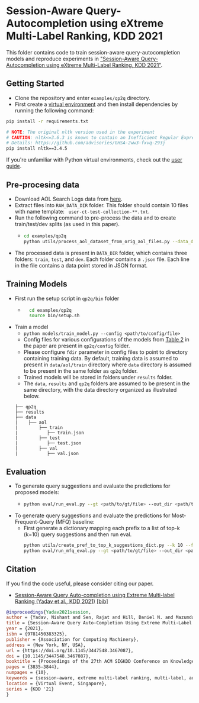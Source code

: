 # Session-Aware Query-Autocompletion using eXtreme Multi-Label Ranking, KDD 2021 

This folder contains code to train session-aware query-autocompletion models and reproduce experiments 
in ["Session-Aware Query-Autocompletion using eXtreme Multi-Label Ranking, KDD 2021"](https://arxiv.org/abs/2012.07654).

## Getting Started
* Clone the repository and enter `examples/qp2q` directory. 
* First create a [virtual environment](https://docs.python.org/3/library/venv.html) and then install dependencies 
by running the following command:
```bash 
pip install -r requirements.txt  

# NOTE: The original nltk version used in the experiment
# CAUTION: nltk<=3.6.3 is known to contain an Inefficient Regular Expression and is vulnerable to regular expression denial of service attacks
# Details: https://github.com/advisories/GHSA-2ww3-fxvq-293j
pip install nltk==3.4.5
```
If you're unfamiliar with Python virtual environments, check out the 
[user guide](https://packaging.python.org/guides/installing-using-pip-and-virtual-environments/).

## Pre-procesing data
* Download AOL Search Logs data from [here](http://www.cim.mcgill.ca/~dudek/206/Logs/AOL-user-ct-collection/).
* Extract files into `RAW_DATA_DIR` folder. This folder should contain 10 files with name template: ` user-ct-test-collection-**.txt`.
* Run the following command to pre-process the data and to create train/test/dev splits (as used in this paper).
    - ```bash 
      cd examples/qp2q 
      python utils/process_aol_dataset_from_orig_aol_files.py --data_dir <RAW_DATA_DIR> --out_dir <DATA_DIR> 
      ```
* The processed data is present in `DATA_DIR` folder, which contains three folders: `train`, `test`, and `dev`.
Each folder contains a `.json` file. Each line in the file contains a data point stored in JSON format.
  

## Training Models

* First run the setup script in `qp2q/bin` folder
    - ```bash 
        cd examples/qp2q
        source bin/setup.sh 
      ```
* Train a model
    - ```python models/train_model.py --config <path/to/config/file>  ```
    - Config files for various configurations of the models from [Table 2](https://arxiv.org/abs/2012.07654) in the paper 
      are present in `qp2q/config` folder. 
    - Please configure `fdir` parameter in config files to point to directory containing training data. By default,
    training data is assumed to present in `data/aol/train` directory where `data` directory is assumed to be present 
      in the same folder as `qp2q` folder.
    - Trained models will be stored in folders under `results` folder.
    - The `data`, `results` and `qp2q` folders are assumed to be present in the same directory, with the data 
      directory organized as illustrated below.
    ```
    ├── qp2q
    ├── results
    ├── data
    |    ├── aol
    |        ├── train
    |           ├── train.json
    |        ├── test
    |           ├── test.json
    |        ├── val
    |           ├── val.json
    ```


## Evaluation

* To generate query suggestions and evaluate the predictions for proposed models: 
    -  ```bash
       python eval/run_eval.py --gt <path/to/gt/file> --out_dir <path/to/result/dir> --model_dir <path/to/trained_model/folder>
       ```
* To generate query suggestions and evaluate the predictions for Most-Frequent-Query (MFQ) baseline:
    - First generate a dictionary mapping each prefix to a list of top-k (k=10) query suggestions and then run eval.  
      ```bash 
      python utils/create_pref_to_top_k_suggestions_dict.py --k 10 --fdir <train/data/folder> --out_file </output/filename>
      python eval/run_mfq_eval.py --gt <path/to/gt/file> --out_dir <path/to/result/dir> --topk_file <path/to/prefix/to/topk/query/file> 
      ```
  
  
## Citation

If you find the code useful, please consider citing our paper.

* [Session-Aware Query Auto-completion using Extreme Multi-label Ranking (Yadav et al., KDD 2021)](https://arxiv.org/pdf/2012.07654.pdf)  [[bib]](../../bibtex/yadav2021session.bib)

```bibtex
@inproceedings{Yadav2021session,
author = {Yadav, Nishant and Sen, Rajat and Hill, Daniel N. and Mazumdar, Arya and Dhillon, Inderjit S.},
title = {Session-Aware Query Auto-Completion Using Extreme Multi-Label Ranking},
year = {2021},
isbn = {9781450383325},
publisher = {Association for Computing Machinery},
address = {New York, NY, USA},
url = {https://doi.org/10.1145/3447548.3467087},
doi = {10.1145/3447548.3467087},
booktitle = {Proceedings of the 27th ACM SIGKDD Conference on Knowledge Discovery \& Data Mining},
pages = {3835–3844},
numpages = {10},
keywords = {session-aware, extreme multi-label ranking, multi-label, auto-complete},
location = {Virtual Event, Singapore},
series = {KDD '21}
}
```
